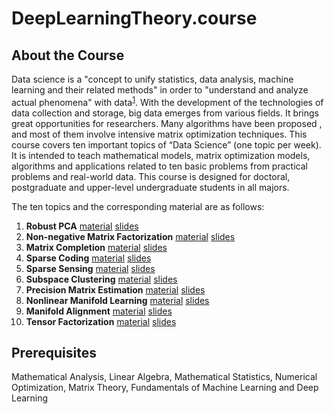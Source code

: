 # DeepLearningTheory.course

## About the Course
Data science is a "concept to unify statistics, data analysis, machine learning and their related methods" in order to "understand and analyze actual phenomena" with data<sup>[1](#myfootnote1)</sup>.  With the development of the technologies of data collection and storage, big data emerges from various fields.   It brings great opportunities for researchers. Many algorithms have been proposed , and most of them involve intensive matrix optimization techniques.  This course covers ten important topics of “Data Science” (one topic per week).  It is intended to teach mathematical models, matrix optimization models, algorithms and applications related to ten basic problems from practical problems and real-world data. This course is designed for doctoral, postgraduate and upper-level undergraduate students in all majors.

The ten topics and the corresponding material are as follows:
 1. **Robust PCA**  [material](#Robust-Principal-Component-Analysis) [slides](./course_files/lecture_slides/RobustPCA.pdf)
 2. **Non-negative Matrix Factorization** [material](#Nonnegative-Matrix-Factorization) [slides](./course_files/lecture_slides/NMF.pdf)
  3. **Matrix Completion** [material](#Matrix-Completion) [slides](./course_files/lecture_slides/MatrixCompletion.pdf)
  4. **Sparse Coding** [material](#Sparse-Coding) [slides](./course_files/lecture_slides/SparseCoding.pdf)
  5. **Sparse Sensing** [material](#Sparse-Sensing) [slides](./course_files/lecture_slides/CompressedSensing.pdf)
  6. **Subspace Clustering** [material](#Subspace-Clustering) [slides](./course_files/lecture_slides/SubspaceClustering.pdf)
  7. **Precision Matrix Estimation** [material](#Precision-Matrix-Estimation) [slides](./course_files/lecture_slides/PrecisionEstimation.pdf)
  8. **Nonlinear Manifold Learning** [material](#Nonlinear-Manifold-Learning) [slides](./course_files/lecture_slides/NonlinearManifoldLearning.pdf)
  9. **Manifold Alignment** [material](#Manifold-Alignment) [slides](./course_files/lecture_slides/ManifoldAlignment.pdf)
  10. **Tensor Factorization** [material](#Tensor-Factorization) [slides](./course_files/lecture_slides/TensorFactorization.pdf)

##  Prerequisites

Mathematical Analysis, Linear Algebra, Mathematical Statistics, Numerical Optimization, Matrix Theory, Fundamentals of Machine Learning and Deep Learning

